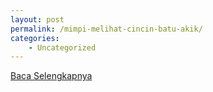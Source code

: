 ```yaml
---
layout: post
permalink: /mimpi-melihat-cincin-batu-akik/
categories:
    - Uncategorized
---
```


[Baca Selengkapnya](/02)